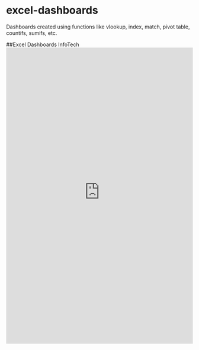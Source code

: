 # excel-dashboards
Dashboards created using functions like vlookup, index, match, pivot table, countifs, sumifs, etc.

##Excel Dashboards InfoTech
<embed src="https://singhvishwesh007.github.io/excel-dashboards/Exce-Dashboards-InfoTech.pdf" width="100%" height="800px"/>

